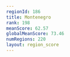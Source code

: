 ```yaml
---
regionId: 186
title: Montenegro
rank: 198
meanScore: 62.57
globalMeanScore: 73.46
numRegions: 220
layout: region_score
---
```

